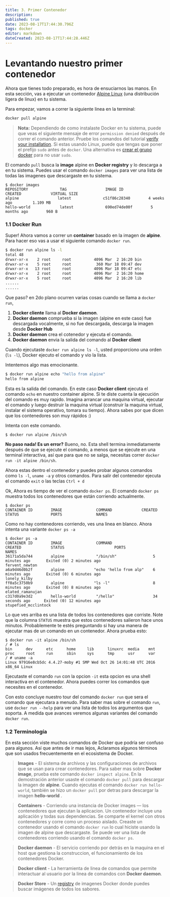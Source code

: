 ```yaml
---
title: 3. Primer Contenedor
description: 
published: true
date: 2023-08-17T17:44:30.796Z
tags: docker
editor: markdown
dateCreated: 2023-08-17T17:44:28.446Z
---
```


# Levantando nuestro primer contenedor

Ahora que tienes todo preparado, es hora de ensuciarnos las manos. En esta sección, vas a ejecutar un contenedor [Alpine Linux](http://www.alpinelinux.org/) (una distribución ligera de linux) en tu sistema.

Para empezar, vamos a correr la siguiente linea en la terminal:
```bash
docker pull alpine
```

> **Nota:** Dependiendo de como instalaste Docker en tu sistema, puede que veas el siguiente mensaje de error `permission denied` después de correr el comando anterior. Pruebe los comandos del tutorial [verify your installation](https://docs.docker.com/engine/getstarted/step_one/#/step-3-verify-your-installation). Si estas usando Linux, puede que tengas que poner el prefijo `sudo` antes de `docker`. Una alternativa es [crear el grupo docker](https://docs.docker.com/engine/install/linux-postinstall/) para no usar `sudo`.

El comando `pull` busca la **image** alpine en **Docker registry** y lo descarga a en tu sistema. Puedes usar el comando `docker images` para ver una lista de todas las imagenes que descargaste en tu sistema.
```
$ docker images
REPOSITORY              TAG                 IMAGE ID            CREATED             VIRTUAL SIZE
alpine                 latest              c51f86c28340        4 weeks ago         1.109 MB
hello-world             latest              690ed74de00f        5 months ago        960 B
```

### 1.1 Docker Run  
Super! Ahora vamos a correr un **container** basado en la imagen de **alpine**. Para hacer eso vas a usar el siguiente comando `docker run`.

```bash
$ docker run alpine ls -l
total 48
drwxr-xr-x    2 root     root          4096 Mar  2 16:20 bin
drwxr-xr-x    5 root     root           360 Mar 18 09:47 dev
drwxr-xr-x   13 root     root          4096 Mar 18 09:47 etc
drwxr-xr-x    2 root     root          4096 Mar  2 16:20 home
drwxr-xr-x    5 root     root          4096 Mar  2 16:20 lib
......
......
```
Que paso? en 2do plano ocurren varias cosas cuando se llama a `docker run`,

1. **Docker cliente** llama al **Docker daemon**.
2. **Docker daemon** comprueba si la imagen (alpine en este caso) fue descargada vocalmente, si no fue descargada, descarga la imagen desde **Docker Hub**
3. **Docker daemon** crea el cotenedor y ejecuta el comando.
4. **Docker daemon** envia la salida del comando al **Docker client**

Cuando ejecutaste `docker run alpine ls -l`, usted proporciono una orden (`ls -l`), Docker ejecuto el comando y vio la lista.

Intentemos algo mas emocionante.

```bash
$ docker run alpine echo "hello from alpine"
hello from alpine
```
Esta es la salida del comando. En este caso **Docker client** ejecuta el comando `echo` en nuestro container alpine.  Si te diste cuenta la ejecución del comando es muy rapido. Imagina arrancar una maquina virtual, ejecutar el comando y luego destruir la maquina virtual (construir la maquina virtual, instalar el sistema operativo, tomara su tiempo). Ahora sabes por que dicen que los contenedores son muy rápidos :)

Intenta con este comando.

```
$ docker run alpine /bin/sh
```

**No paso nada! Es un error?** 
Bueno, no. Esta shell termina inmediatamente después de que se ejecute el comando, a menos que se ejecute en una terminal interactiva, así que para que no se salga, necesitas correr  `docker run -it alpine /bin/sh`.

Ahora estas dentro el contenedor y puedes probar algunos comandos como `ls -l`, `uname -a` y otros comandos. Para salir del contenedor ejecuta el comando `exit` o las teclas `Ctrl + d`


Ok, Ahora es tiempo de ver el comando `docker ps`. El comando `docker ps` muestra todos los contenedores que están corriendo actualmente.

```
$ docker ps
CONTAINER ID        IMAGE               COMMAND             CREATED             STATUS              PORTS               NAMES
```

Como no hay contenedores corriendo, ves una linea en blanco. Ahora intenta una variante `docker ps -a`

```
$ docker ps -a
CONTAINER ID        IMAGE               COMMAND                  CREATED             STATUS                      PORTS               NAMES
36171a5da744        alpine              "/bin/sh"                5 minutes ago       Exited (0) 2 minutes ago                        fervent_newton
a6a9d46d0b2f        alpine             "echo 'hello from alp"    6 minutes ago       Exited (0) 6 minutes ago                        lonely_kilby
ff0a5c3750b9        alpine             "ls -l"                   8 minutes ago       Exited (0) 8 minutes ago                        elated_ramanujan
c317d0a9e3d2        hello-world         "/hello"                 34 seconds ago      Exited (0) 12 minutes ago                       stupefied_mcclintock
```

Lo que ves arriba es una lista de todos los contenedores que corriste. Note que la columna `STATUS` muestra que estos contenedores salieron hace unos minutos. Probablemente te estés preguntando si hay una manera de ejecutar mas de un comando en un contenedor. Ahora prueba esto:

```
$ docker run -it alpine /bin/sh
/ # ls
bin      dev      etc      home     lib      linuxrc  media    mnt      proc     root     run      sbin     sys      tmp      usr      var
/ # uname -a
Linux 97916e8cb5dc 4.4.27-moby #1 SMP Wed Oct 26 14:01:48 UTC 2016 x86_64 Linux
```
Ejecutaste el comando `run` con la opcion `-it` esta opcion es una shell interactiva en el contenedor. Ahora puedes correr los comandos que necesites en el contenedor.

Con esto concluye nuestro tour del comando `docker run` que sera el comando que ejecutara a menudo. Para saber mas sobre el comando `run`, use `docker run --help` para ver una lista de todos los argumentos que soporta. A medida que avances veremos algunas variantes del comando `docker run`.

### 1.2 Terminología
En esta sección viste muchos comandos de Docker que podría ser confuso para algunos. Así que antes de ir mas lejos, Aclaramos algunos términos que son usados frecuentemente en el ecosistema de Docker.

>  **Images** - El sistema de archivos y las configuraciones de archivos que se usan para crear contenedores. Para saber mas sobre **Docker image**, prueba este comando `docker inspect alpine`. En la demostración anterior usaste el comando `docker pull` para descargar la imagen de **alpine**. Cuando ejecutas el comando `docker run hello-world`, también se hizo un `docker pull` por detras para descargar la imagen **hello-world** .



> **Containers** - Corriendo una instancia de Docker images &mdash; los contenedores que ejecutan la aplicacion. Un contenedor incluye una aplicación y todas sus dependencias. Se comparte el kernel con otros contenedores y corre como un proceso aislado. Creaste un contenedor usando el comando `docker run` lo cual hiciste usando la imagen de alpine que descargaste. Se puede ver una lista de contenedores corriendo usando el comando `docker ps`.


> **Docker daemon** - El servicio corriendo por detrás en la maquina en el host que gestiona la construccion, el funcionamiento de los contenedores Docker.

> **Docker client** - La herramienta de linea de comandos que permite interactuar al usuario por la linea de comandos con **Docker daemon**.

> **Docker Store** - Un [registry](https://hub.docker.com/) de imagenes Docker donde puedes buscar imágenes de todos los sabores.

